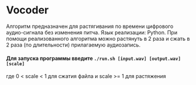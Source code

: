 # Vocoder

Алгоритм предназначен для растягивания по времени цифрового аудио-сигнала без изменения питча.
Язык реализации: Python.
При помощи реализованного алгоритма можно растянуть в 2 раза и сжать в 2 раза (по длительности) прилагаемую аудиозапись.

#### Для запуска программы введите ``` ./run.sh [input.wav] [output.wav] [scale] ```
где 0 < scale < 1 для сжатия файла и scale >= 1 для растяжения
